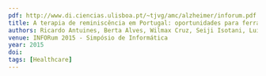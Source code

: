 ```yaml
---
pdf: http://www.di.ciencias.ulisboa.pt/~tjvg/amc/alzheimer/inforum.pdf
title: A terapia de reminiscência em Portugal: oportunidades para ferramentas de suporte digital
authors: Ricardo Antuines, Berta Alves, Wilmax Cruz, Seiji Isotani, Luis Carriço, Tiago Guerreiro
venue: INFORum 2015 - Simpósio de Informática
year: 2015
doi: 
tags: [Healthcare]
---
```

